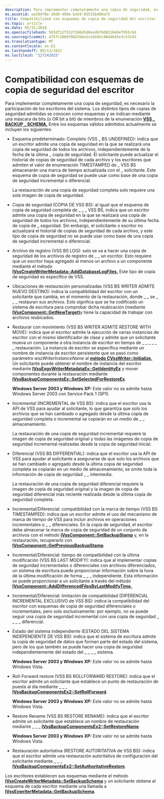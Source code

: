 ```yaml
---
description: Para implementar completamente una copia de seguridad, es necesario la participación de los escritores del sistema.
ms.assetid: ea504f8e-26d9-499e-b3e9-03515b480a75
title: Compatibilidad con esquemas de copia de seguridad del escritor
ms.topic: article
ms.date: 05/31/2018
ms.openlocfilehash: 593df12f552f206d5d0eedbf8d021b69ef955c6d
ms.sourcegitcommit: d75fc10b9f0825bbe5ce5045c90d4045e3c53243
ms.translationtype: MT
ms.contentlocale: es-ES
ms.lasthandoff: 09/13/2021
ms.locfileid: "127242025"
---
```

# <a name="writer-backup-schema-support"></a>Compatibilidad con esquemas de copia de seguridad del escritor

Para implementar completamente una copia de seguridad, es necesario la participación de los escritores del sistema. Los distintos tipos de copias de seguridad admitidas se conocen como esquemas y se indican mediante una máscara de bits (o OR bit a bit) de miembros de la enumeración [**VSS \_ BACKUP \_ SCHEMA.**](/windows/desktop/api/Vss/ne-vss-vss_backup_schema) Entre los esquemas válidos admitidos actualmente se incluyen los siguientes:

-   Esquema predeterminado: Completo (VSS \_ BS UNDEFINED): indica que un escritor admite una copia de seguridad en la que se realizará una copia de seguridad de todos los archivos, independientemente de la fecha de la última \_ copia de seguridad. El solicitante puede actualizar el historial de copias de seguridad de cada archivo y los escritores que admiten el valor de enumeración TIMESTAMPED de \_ VSS BS almacenarán una marca de tiempo actualizada con el \_ solicitante. Este esquema de copia de seguridad se puede usar como base de una copia de seguridad incremental o diferencial.

    La restauración de una copia de seguridad completa solo requiere una sola imagen de copia de seguridad.

-   Copia de seguridad (COPIA DE VSS BS): al igual que el esquema de copia de seguridad completa de \_ \_ \_ VSS BS, indica que un escritor admite una copia de seguridad en la que se realizará una copia de seguridad de todos los archivos, independientemente de su última fecha de copia de \_ seguridad. Sin embargo, el solicitante o escritor no actualizará el historial de copias de seguridad de cada archivo, y este tipo de copia de seguridad no se puede usar como base de una copia de seguridad incremental o diferencial.
-   Archivo de registro (VSS BS LOG): solo se va a hacer una copia de seguridad de los archivos de registro de \_ \_ un escritor. Esto requiere que un escritor haya agregado al menos un archivo a un componente mediante el método [**IVssCreateWriterMetadata::AddDatabaseLogFiles.**](/windows/desktop/api/VsWriter/nf-vswriter-ivsscreatewritermetadata-adddatabaselogfiles) Este tipo de copia de seguridad es específico de VSS.
-   Ubicaciones de restauración personalizadas (VSS BS WRITER ADMITE NUEVO DESTINO): indica la compatibilidad del escritor con un solicitante que cambia, en el momento de la restauración, donde \_ \_ se \_ \_ \_ restauran sus archivos. Esto significa que se ha codificado un sistema de escritura para comprobar dicha reubicación (mediante [**IVssComponent::GetNewTarget)**](/windows/desktop/api/VsWriter/nf-vswriter-ivsscomponent-getnewtarget)y tiene la capacidad de trabajar con archivos reubicados.
-   Restaurar con movimiento (VSS BS WRITER ADMITE RESTORE WITH MOVE): indica que el escritor admite la ejecución de varias instancias de escritor con el mismo identificador de clase y admite que un solicitante mueva un componente a otra instancia de escritor en tiempo de \_ \_ \_ \_ \_ \_ restauración. La instancia de escritor se especifica mediante un nombre de instancia de escritor persistente que se pasó como parámetro *wszWriterInstanceName* al [**método CVssWriter::Initialize.**](/windows/desktop/api/VsWriter/nf-vswriter-cvsswriter-initialize) Un solicitante puede obtener el nombre de instancia del escritor mediante [**IVssExgvWriterMetadataEx::GetIdentityEx**](/windows/desktop/api/VsBackup/nf-vsbackup-ivssexaminewritermetadataex-getidentityex) y mover componentes durante la restauración mediante [**IVssBackupComponentsEx::SetSelectedForRestoreEx**](/windows/desktop/api/VsBackup/nf-vsbackup-ivssbackupcomponentsex-setselectedforrestoreex).

    **Windows Server 2003 y Windows XP:** Este valor no se admite hasta Windows Server 2003 con Service Pack 1 (SP1).

-   Incremental (INCREMENTAL de VSS BS): indica que el escritor usa la API de VSS para ayudar al solicitante, lo que garantiza que solo los archivos que se han cambiado o agregado desde la última copia de seguridad completa o incremental se copiarán en un medio de \_ \_ almacenamiento.

    La restauración de una copia de seguridad incremental requiere la imagen de copia de seguridad original y todas las imágenes de copia de seguridad incremental realizadas desde la copia de seguridad inicial.

-   Diferencial (VSS BS DIFFERENTIAL): indica que el escritor usa la API de VSS para ayudar al solicitante a asegurarse de que solo los archivos que se han cambiado o agregado desde la última copia de seguridad completa se copiarán en un medio de almacenamiento; se omite toda la información de copia de seguridad \_ \_ intermedia.

    La restauración de una copia de seguridad diferencial requiere la imagen de copia de seguridad original y la imagen de copia de seguridad diferencial más reciente realizada desde la última copia de seguridad completa.

-   Incremental/Diferencial: compatibilidad con la marca de tiempo (VSS BS TIMESTAMPED): indica que un escritor admite el uso del mecanismo de marca de tiempo de VSS para incluir archivos en operaciones incrementales o \_ \_ diferenciales. En la copia de [](vssgloss-f.md) seguridad, el escritor debe almacenar la marca de copia de seguridad de un conjunto de archivos con el método [**IVssComponent::SetBackupStamp**](/windows/desktop/api/VsWriter/nf-vswriter-ivsscomponent-setbackupstamp) y, en la restauración, recuperarlo con [**IVssComponent::GetPreviousBackupStamp**](/windows/desktop/api/VsWriter/nf-vswriter-ivsscomponent-getpreviousbackupstamp).
-   Incremental/Diferencial: tiempo de compatibilidad con la última modificación (VSS BS LAST MODIFY): indica que al implementar copias de seguridad incrementales o diferenciales con archivos diferenciados, un sistema de escritura puede proporcionar información sobre la hora de la última modificación de forma \_ \_ \_ independiente. Esta información se puede proporcionar a un solicitante a través del método [**IVssComponent::AddDifferencedFilesByLastModifyTime.**](/windows/desktop/api/VsWriter/nf-vswriter-ivsscomponent-adddifferencedfilesbylastmodifytime)
-   Incremental/Diferencial: limitación de compatibilidad (DIFERENCIAL INCREMENTAL EXCLUSIVO de VSS BS): indica la compatibilidad del escritor con esquemas de copia de seguridad diferenciales o incrementales, pero solo exclusivamente: por ejemplo, no se puede seguir una copia de seguridad incremental con una copia de seguridad \_ \_ \_ \_ diferencial.
-   Estado del sistema independiente (ESTADO DEL SISTEMA INDEPENDIENTE DE VSS BS): indica que el sistema de escritura admite la copia de seguridad de datos que forman parte del estado del sistema, pero de los que también se puede hacer una copia de seguridad independientemente del estado del \_ \_ \_ \_ sistema.

    **Windows Server 2003 y Windows XP:** Este valor no se admite hasta Windows Vista.

-   Roll-Forward restore (VSS BS ROLLFORWARD RESTORE): indica que el escritor admite un solicitante que establece un punto de restauración de puesta al día mediante \_ \_ \_ [**IVssBackupComponentsEx2::SetRollForward**](/windows/desktop/api/VsBackup/nf-vsbackup-ivssbackupcomponentsex2-setrollforward).

    **Windows Server 2003 y Windows XP:** Este valor no se admite hasta Windows Vista.

-   Restore Rename (VSS BS RESTORE RENAME): indica que el escritor admite un solicitante que establece un nombre de restauración mediante \_ \_ \_ [**IVssBackupComponentsEx2::SetRestoreName**](/windows/desktop/api/VsBackup/nf-vsbackup-ivssbackupcomponentsex2-setrestorename).

    **Windows Server 2003 y Windows XP:** Este valor no se admite hasta Windows Vista.

-   Restauración autoritativa (RESTORE AUTORITATIVA de VSS BS): indica que el escritor admite una restauración autoritativa de configuración del solicitante mediante \_ \_ \_ [**IVssBackupComponentsEx2::SetAuthoritativeRestore**](/windows/desktop/api/VsBackup/nf-vsbackup-ivssbackupcomponentsex2-setauthoritativerestore).

Los escritores establecen sus esquemas mediante el método [**IVssCreateWriterMetadata::SetBackupSchema**](/windows/desktop/api/VsWriter/nf-vswriter-ivsscreatewritermetadata-setbackupschema) y un solicitante obtiene el esquema de cada escritor mediante una llamada a [**IVssExwriterMetadata::GetBackupSchema**](/windows/desktop/api/VsBackup/nf-vsbackup-ivssexaminewritermetadata-getbackupschema).

 

 



